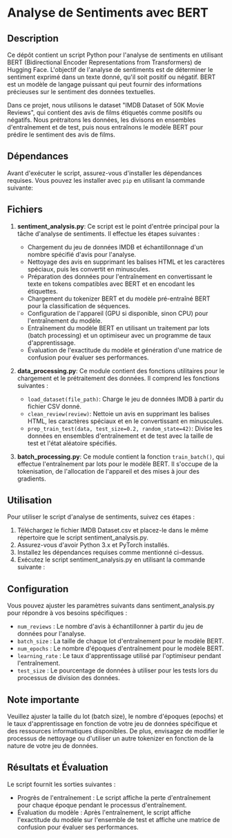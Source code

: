 # Analyse de Sentiments avec BERT

## Description
Ce dépôt contient un script Python pour l'analyse de sentiments en utilisant BERT (Bidirectional Encoder Representations from Transformers) de Hugging Face. L'objectif de l'analyse de sentiments est de déterminer le sentiment exprimé dans un texte donné, qu'il soit positif ou négatif. BERT est un modèle de langage puissant qui peut fournir des informations précieuses sur le sentiment des données textuelles.

Dans ce projet, nous utilisons le dataset "IMDB Dataset of 50K Movie Reviews", qui contient des avis de films étiquetés comme positifs ou négatifs. Nous prétraitons les données, les divisons en ensembles d'entraînement et de test, puis nous entraînons le modèle BERT pour prédire le sentiment des avis de films.

## Dépendances
Avant d'exécuter le script, assurez-vous d'installer les dépendances requises. Vous pouvez les installer avec `pip` en utilisant la commande suivante:


## Fichiers
1. **sentiment_analysis.py**: Ce script est le point d'entrée principal pour la tâche d'analyse de sentiments. Il effectue les étapes suivantes :
   - Chargement du jeu de données IMDB et échantillonnage d'un nombre spécifié d'avis pour l'analyse.
   - Nettoyage des avis en supprimant les balises HTML et les caractères spéciaux, puis les convertit en minuscules.
   - Préparation des données pour l'entraînement en convertissant le texte en tokens compatibles avec BERT et en encodant les étiquettes.
   - Chargement du tokenizer BERT et du modèle pré-entraîné BERT pour la classification de séquences.
   - Configuration de l'appareil (GPU si disponible, sinon CPU) pour l'entraînement du modèle.
   - Entraînement du modèle BERT en utilisant un traitement par lots (batch processing) et un optimiseur avec un programme de taux d'apprentissage.
   - Évaluation de l'exactitude du modèle et génération d'une matrice de confusion pour évaluer ses performances.

2. **data_processing.py**: Ce module contient des fonctions utilitaires pour le chargement et le prétraitement des données. Il comprend les fonctions suivantes :
   - `load_dataset(file_path)`: Charge le jeu de données IMDB à partir du fichier CSV donné.
   - `clean_review(review)`: Nettoie un avis en supprimant les balises HTML, les caractères spéciaux et en le convertissant en minuscules.
   - `prep_train_test(data, test_size=0.2, random_state=42)`: Divise les données en ensembles d'entraînement et de test avec la taille de test et l'état aléatoire spécifiés.

3. **batch_processing.py**: Ce module contient la fonction `train_batch()`, qui effectue l'entraînement par lots pour le modèle BERT. Il s'occupe de la tokenisation, de l'allocation de l'appareil et des mises à jour des gradients.

## Utilisation
Pour utiliser le script d'analyse de sentiments, suivez ces étapes :
1. Téléchargez le fichier IMDB Dataset.csv et placez-le dans le même répertoire que le script sentiment_analysis.py.
2. Assurez-vous d'avoir Python 3.x et PyTorch installés.
3. Installez les dépendances requises comme mentionné ci-dessus.
4. Exécutez le script sentiment_analysis.py en utilisant la commande suivante :


## Configuration
Vous pouvez ajuster les paramètres suivants dans sentiment_analysis.py pour répondre à vos besoins spécifiques :
- `num_reviews` : Le nombre d'avis à échantillonner à partir du jeu de données pour l'analyse.
- `batch_size` : La taille de chaque lot d'entraînement pour le modèle BERT.
- `num_epochs` : Le nombre d'époques d'entraînement pour le modèle BERT.
- `learning_rate` : Le taux d'apprentissage utilisé par l'optimiseur pendant l'entraînement.
- `test_size` : Le pourcentage de données à utiliser pour les tests lors du processus de division des données.

## Note importante
Veuillez ajuster la taille du lot (batch size), le nombre d'époques (epochs) et le taux d'apprentissage en fonction de votre jeu de données spécifique et des ressources informatiques disponibles. De plus, envisagez de modifier le processus de nettoyage ou d'utiliser un autre tokenizer en fonction de la nature de votre jeu de données.

## Résultats et Évaluation
Le script fournit les sorties suivantes :
- Progrès de l'entraînement : Le script affiche la perte d'entraînement pour chaque époque pendant le processus d'entraînement.
- Évaluation du modèle : Après l'entraînement, le script affiche l'exactitude du modèle sur l'ensemble de test et affiche une matrice de confusion pour évaluer ses performances.

